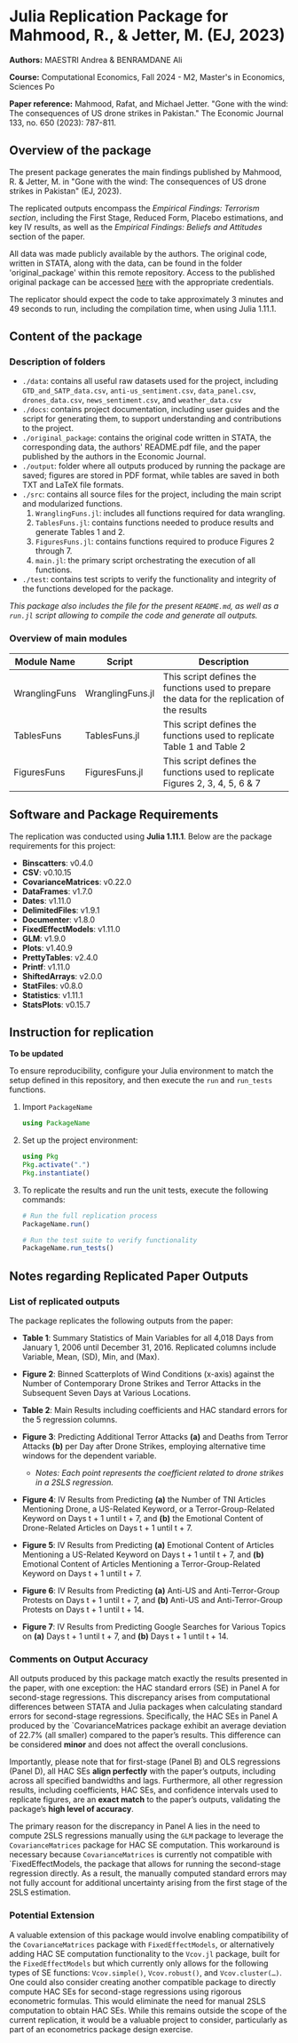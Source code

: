 # Julia Replication Package for Mahmood, R., & Jetter, M. (EJ, 2023)

**Authors:** MAESTRI Andrea & BENRAMDANE Ali

**Course:** Computational Economics, Fall 2024 - M2, Master's in Economics, Sciences Po

**Paper reference:** Mahmood, Rafat, and Michael Jetter. "Gone with the wind: The consequences of US drone strikes in Pakistan." The Economic Journal 133, no. 650 (2023): 787-811.

## Overview of the package

The present package generates the main findings published by Mahmood, R. & Jetter, M. in "Gone with the wind: The consequences of US drone strikes in Pakistan" (EJ, 2023).

The replicated outputs encompass the *Empirical Findings: Terrorism section*, including the First Stage, Reduced Form, Placebo estimations, and key IV results, as well as the *Empirical Findings: Beliefs and Attitudes* section of the paper.

All data was made publicly available by the authors. The original code, written in STATA, along with the data, can be found in the folder 'original_package' within this remote repository. Access to the published original package can be accessed [here](https://academic.oup.com/ej/article-abstract/133/650/787/6751902) with the appropriate credentials.

The replicator should expect the code to take approximately 3 minutes and 49 seconds to run, including the compilation time, when using Julia 1.11.1.

## Content of the package

### Description of folders
- `./data`: contains all useful raw datasets used for the project, including `GTD_and_SATP_data.csv`, `anti-us_sentiment.csv`, `data_panel.csv`, `drones_data.csv`, `news_sentiment.csv`, and `weather_data.csv`
- `./docs`: contains project documentation, including user guides and the script for generating them, to support understanding and contributions to the project.
- `./original_package`: contains the original code written in STATA, the corresponding data, the authors' README.pdf file, and the paper published by the authors in the Economic Journal.
- `./output`: folder where all outputs produced by running the package are saved; figures are stored in PDF format, while tables are saved in both TXT and LaTeX file formats.
- `./src`: contains all source files for the project, including the main script and modularized functions.
  1. `WranglingFuns.jl`: includes all functions required for data wrangling.
  2. `TablesFuns.jl`: contains functions needed to produce results and generate Tables 1 and 2.
  3. `FiguresFuns.jl`: contains functions required to produce Figures 2 through 7.
  4. `main.jl`: the primary script orchestrating the execution of all functions.
- `./test`: contains test scripts to verify the functionality and integrity of the functions developed for the package.

*This package also includes the file for the present `README.md`, as well as a `run.jl` script allowing to compile the code and generate all outputs.*

### Overview of main modules
| Module Name   | Script            | Description                                                                             |
|---------------|-------------------|-----------------------------------------------------------------------------------------|
| WranglingFuns | WranglingFuns.jl | This script defines the functions used to prepare the data for the replication of the results |
| TablesFuns    | TablesFuns.jl    | This script defines the functions used to replicate Table 1 and Table 2                |
| FiguresFuns   | FiguresFuns.jl   | This script defines the functions used to replicate Figures 2, 3, 4, 5, 6 & 7         |


## Software and Package Requirements

The replication was conducted using **Julia 1.11.1**. Below are the package requirements for this project:

- **Binscatters**: v0.4.0
- **CSV**: v0.10.15
- **CovarianceMatrices**: v0.22.0
- **DataFrames**: v1.7.0
- **Dates**: v1.11.0
- **DelimitedFiles**: v1.9.1
- **Documenter**: v1.8.0
- **FixedEffectModels**: v1.11.0
- **GLM**: v1.9.0
- **Plots**: v1.40.9
- **PrettyTables**: v2.4.0
- **Printf**: v1.11.0
- **ShiftedArrays**: v2.0.0
- **StatFiles**: v0.8.0
- **Statistics**: v1.11.1
- **StatsPlots**: v0.15.7

## Instruction for replication
**To be updated**

To ensure reproducibility, configure your Julia environment to match the setup defined in this repository, and then execute the `run` and `run_tests` functions.
1. Import `PackageName`
    ```julia
    using PackageName
    ```
2. Set up the project environment:
   ```julia
   using Pkg
   Pkg.activate(".")
   Pkg.instantiate()
   ```
3. To replicate the results and run the unit tests, execute the following commands:
    ```julia
    # Run the full replication process
    PackageName.run()

    # Run the test suite to verify functionality
    PackageName.run_tests()
    ```
## Notes regarding Replicated Paper Outputs 

### List of replicated outputs
The package replicates the following outputs from the paper:
- **Table 1**: Summary Statistics of Main Variables for all 4,018 Days from January 1, 2006 until December 31, 2016. Replicated columns include Variable, Mean, (SD), Min, and (Max).
  
- **Figure 2**: Binned Scatterplots of Wind Conditions (x-axis) against the Number of Contemporary Drone Strikes and Terror Attacks in the Subsequent Seven Days at Various Locations.
  
- **Table 2**: Main Results including coefficients and HAC standard errors for the 5 regression columns.
  
- **Figure 3**: Predicting Additional Terror Attacks **(a)** and Deaths from Terror Attacks **(b)** per Day after Drone Strikes, employing alternative time windows for the dependent variable. 
  - *Notes: Each point represents the coefficient related to drone strikes in a 2SLS regression.*
  
- **Figure 4**: IV Results from Predicting **(a)** the Number of TNI Articles Mentioning Drone, a US-Related Keyword, or a Terror-Group-Related Keyword on Days t + 1 until t + 7, and **(b)** the Emotional Content of Drone-Related Articles on Days t + 1 until t + 7.
  
- **Figure 5**: IV Results from Predicting **(a)** Emotional Content of Articles Mentioning a US-Related Keyword on Days t + 1 until t + 7, and **(b)** Emotional Content of Articles Mentioning a Terror-Group-Related Keyword on Days t + 1 until t + 7.
  
- **Figure 6**: IV Results from Predicting **(a)** Anti-US and Anti-Terror-Group Protests on Days t + 1 until t + 7, and **(b)** Anti-US and Anti-Terror-Group Protests on Days t + 1 until t + 14.
  
- **Figure 7**: IV Results from Predicting Google Searches for Various Topics on **(a)** Days t + 1 until t + 7, and **(b)** Days t + 1 until t + 14.

### Comments on Output Accuracy

All outputs produced by this package match exactly the results presented in the paper, with one exception: the HAC standard errors (SE) in Panel A for second-stage regressions. This discrepancy arises from computational differences between STATA and Julia packages when calculating standard errors for second-stage regressions. Specifically, the HAC SEs in Panel A produced by the `CovarianceMatrices package exhibit an average deviation of 22.7% (all smaller) compared to the paper’s results. This difference can be considered **minor** and does not affect the overall conclusions. 

Importantly, please note that for first-stage (Panel B) and OLS regressions (Panel D), all HAC SEs **align perfectly** with the paper’s outputs, including across all specified bandwidths and lags. Furthermore, all other regression results, including coefficients, HAC SEs, and confidence intervals used to replicate figures, are an **exact match** to the paper’s outputs, validating the package’s **high level of accuracy**.

The primary reason for the discrepancy in Panel A lies in the need to compute 2SLS regressions manually using the `GLM` package to leverage the `CovarianceMatrices` package for HAC SE computation. This workaround is necessary because `CovarianceMatrices` is currently not compatible with `FixedEffectModels, the package that allows for running the second-stage regression directly. As a result, the manually computed standard errors may not fully account for additional uncertainty arising from the first stage of the 2SLS estimation.

### Potential Extension 

A valuable extension of this package would involve enabling compatibility of the `CovarianceMatrices` package with `FixedEffectModels`, or alternatively adding HAC SE computation functionality to the `Vcov.jl` package, built for the `FixedEffectModels` but which currently only allows for the following types of SE functions: `Vcov.simple()`, `Vcov.robust()`, and `Vcov.cluster(…)`. One could also consider creating another compatible package to directly compute HAC SEs for second-stage regressions using rigorous econometric formulas. This would eliminate the need for manual 2SLS computation to obtain HAC SEs. While this remains outside the scope of the current replication, it would be a valuable project to consider, particularly as part of an econometrics package design exercise.






